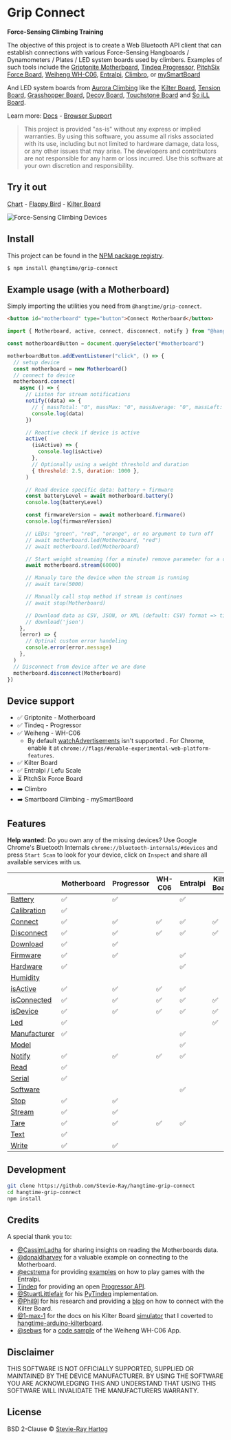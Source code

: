 # Grip Connect

**Force-Sensing Climbing Training**

The objective of this project is to create a Web Bluetooth API client that can establish connections with various
Force-Sensing Hangboards / Dynamometers / Plates / LED system boards used by climbers. Examples of such tools include
the [Griptonite Motherboard](https://griptonite.io/shop/motherboard/),
[Tindeq Progressor](https://tindeq.com/product/progressor/),
[PitchSix Force Board](https://pitchsix.com/products/force-board-portable),
[Weiheng WH-C06](https://weihengmanufacturer.com/products/wh-c06-bluetooth-300kg-hanging-scale/),
[Entralpi](https://entralpi.com/), [Climbro](https://climbro.com/), or
[mySmartBoard](https://www.smartboard-climbing.com/)

And LED system boards from [Aurora Climbing](https://auroraclimbing.com/) like the
[Kilter Board](https://settercloset.com/pages/the-kilter-board),
[Tension Board](https://tensionclimbing.com/product/tension-board-2/),
[Grasshopper Board](https://grasshopperclimbing.com/products/),
[Decoy Board](https://decoy-holds.com/pages/decoy-board), [Touchstone Board](https://touchstoneboardapp.com/) and
[So iLL Board](https://apps.apple.com/us/app/so-ill-board/id1358056082).

Learn more: [Docs](https://stevie-ray.github.io/hangtime-grip-connect/) -
[Browser Support](https://caniuse.com/web-bluetooth)

> This project is provided "as-is" without any express or implied warranties. By using this software, you assume all
> risks associated with its use, including but not limited to hardware damage, data loss, or any other issues that may
> arise. The developers and contributors are not responsible for any harm or loss incurred. Use this software at your
> own discretion and responsibility.

## Try it out

[Chart](https://grip-connect.vercel.app/) - [Flappy Bird](https://grip-connect-flappy-bird.vercel.app/) -
[Kilter Board](https://grip-connect-kilter-board.vercel.app/?route=p1083r15p1117r15p1164r12p1185r12p1233r13p1282r13p1303r13p1372r13p1392r14p1505r15)

![Force-Sensing Climbing Devices](https://github.com/user-attachments/assets/c1a8ef3b-8d94-47b6-84a6-f73893e948d6)

## Install

This project can be found in the [NPM package registry](https://www.npmjs.com/package/@hangtime/grip-connect).

```sh [npm]
$ npm install @hangtime/grip-connect
```

## Example usage (with a Motherboard)

Simply importing the utilities you need from `@hangtime/grip-connect`.

```html
<button id="motherboard" type="button">Connect Motherboard</button>
```

```js
import { Motherboard, active, connect, disconnect, notify } from "@hangtime/grip-connect"

const motherboardButton = document.querySelector("#motherboard")

motherboardButton.addEventListener("click", () => {
  // setup device
  const motherboard = new Motherboard()
  // connect to device
  motherboard.connect(
    async () => {
      // Listen for stream notifications
      notify((data) => {
        // { massTotal: "0", massMax: "0", massAverage: "0", massLeft: "0", massCenter: "0", massRight: "0" }
        console.log(data)
      })

      // Reactive check if device is active
      active(
        (isActive) => {
          console.log(isActive)
        },
        // Optionally using a weight threshold and duration
        { threshold: 2.5, duration: 1000 },
      )

      // Read device specific data: battery + firmware
      const batteryLevel = await motherboard.battery()
      console.log(batteryLevel)

      const firmwareVersion = await motherboard.firmware()
      console.log(firmwareVersion)

      // LEDs: "green", "red", "orange", or no argument to turn off
      // await motherboard.led(Motherboard, "red")
      // await motherboard.led(Motherboard)

      // Start weight streaming (for a minute) remove parameter for a continues stream
      await motherboard.stream(60000)

      // Manualy tare the device when the stream is running
      // await tare(5000)

      // Manually call stop method if stream is continues
      // await stop(Motherboard)

      // Download data as CSV, JSON, or XML (default: CSV) format => timestamp, frame, battery, samples, masses
      // download('json')
    },
    (error) => {
      // Optinal custom error handeling
      console.error(error.message)
    },
  )
  // Disconnect from device after we are done
  motherboard.disconnect(Motherboard)
})
```

## Device support

- ✅ Griptonite - Motherboard
- ✅ Tindeq - Progressor
- ✅ Weiheng - WH-C06
  - By default [watchAdvertisements](https://chromestatus.com/feature/5180688812736512) isn't supported . For Chrome,
    enable it at `chrome://flags/#enable-experimental-web-platform-features`.
- ✅ Kilter Board
- ✅ Entralpi / Lefu Scale
- ⏳ PitchSix Force Board
- ➡️ Climbro
- ➡️ Smartboard Climbing - mySmartBoard

## Features

**Help wanted:** Do you own any of the missing devices? Use Google Chrome's Bluetooth Internals
`chrome://bluetooth-internals/#devices` and press `Start Scan` to look for your device, click on `Inspect` and share all
available services with us.

|                                                                                          | Motherboard | Progressor | WH-C06 | Entralpi | Kilter Board | Force Board | Climbro | mySmartBoard |
| ---------------------------------------------------------------------------------------- | ----------- | ---------- | ------ | -------- | ------------ | ----------- | ------- | ------------ |
| [Battery](https://stevie-ray.github.io/hangtime-grip-connect/api/battery.html)           | ✅          | ✅         |        | ✅       |              | ✅          |         |              |
| [Calibration](https://stevie-ray.github.io/hangtime-grip-connect/api/calibration.html)   | ✅          |            |        |          |              |             |         |              |
| [Connect](https://stevie-ray.github.io/hangtime-grip-connect/api/connect.html)           | ✅          | ✅         | ✅     | ✅       | ✅           | ✅          |         |              |
| [Disconnect](https://stevie-ray.github.io/hangtime-grip-connect/api/disconnect.html)     | ✅          | ✅         | ✅     | ✅       | ✅           |             |         |              |
| [Download](https://stevie-ray.github.io/hangtime-grip-connect/api/download.html)         | ✅          | ✅         |        |          |              |             |         |              |
| [Firmware](https://stevie-ray.github.io/hangtime-grip-connect/api/firmware.html)         | ✅          | ✅         |        | ✅       |              |             |         |              |
| [Hardware](https://stevie-ray.github.io/hangtime-grip-connect/api/hardware.html)         | ✅          |            |        | ✅       |              |             |         |              |
| [Humidity](https://stevie-ray.github.io/hangtime-grip-connect/api/humidity.html)         |             |            |        |          |              | ✅          |         |              |
| [isActive](https://stevie-ray.github.io/hangtime-grip-connect/api/is-active.html)        | ✅          | ✅         | ✅     | ✅       |              |             |         |              |
| [isConnected](https://stevie-ray.github.io/hangtime-grip-connect/api/is-connected.html)  | ✅          | ✅         | ✅     | ✅       | ✅           |             |         |              |
| [isDevice](https://stevie-ray.github.io/hangtime-grip-connect/api/is-device.html)        | ✅          | ✅         | ✅     | ✅       | ✅           |             |         |              |
| [Led](https://stevie-ray.github.io/hangtime-grip-connect/api/led.html)                   | ✅          |            |        |          | ✅           |             |         |              |
| [Manufacturer](https://stevie-ray.github.io/hangtime-grip-connect/api/manufacturer.html) | ✅          |            |        | ✅       |              | ✅          |         |              |
| [Model](#)                                                                               |             |            |        | ✅       |              |             |         |              |
| [Notify](https://stevie-ray.github.io/hangtime-grip-connect/api/notify.html)             | ✅          | ✅         | ✅     | ✅       |              |             |         |              |
| [Read](https://stevie-ray.github.io/hangtime-grip-connect/api/read.html)                 | ✅          |            |        |          |              |             |         |              |
| [Serial](https://stevie-ray.github.io/hangtime-grip-connect/api/serial.html)             | ✅          |            |        |          |              |             |         |              |
| [Software](#)                                                                            |             |            |        | ✅       |              |             |         |              |
| [Stop](https://stevie-ray.github.io/hangtime-grip-connect/api/stop.html)                 | ✅          | ✅         |        |          |              |             |         |              |
| [Stream](https://stevie-ray.github.io/hangtime-grip-connect/api/stream.html)             | ✅          | ✅         |        |          |              |             |         |              |
| [Tare](https://stevie-ray.github.io/hangtime-grip-connect/api/tare.html)                 | ✅          | ✅         | ✅     | ✅       |              |             |         |              |
| [Text](https://stevie-ray.github.io/hangtime-grip-connect/api/text.html)                 | ✅          |            |        |          |              |             |         |              |
| [Write](https://stevie-ray.github.io/hangtime-grip-connect/api/write.html)               | ✅          | ✅         |        |          |              |             |         |              |

## Development

```bash
git clone https://github.com/Stevie-Ray/hangtime-grip-connect
cd hangtime-grip-connect
npm install
```

## Credits

A special thank you to:

- [@CassimLadha](https://github.com/CassimLadha) for sharing insights on reading the Motherboards data.
- [@donaldharvey](https://github.com/donaldharvey) for a valuable example on connecting to the Motherboard.
- [@ecstrema](https://github.com/ecstrema) for providing [examples](https://github.com/ecstrema/entralpi-games) on how
  to play games with the Entralpi.
- [Tindeq](https://tindeq.com/) for providing an open [Progressor API](https://tindeq.com/progressor_api/).
- [@StuartLittlefair](https://github.com/StuartLittlefair) for his
  [PyTindeq](https://github.com/StuartLittlefair/PyTindeq) implementation.
- [@Phil9l](https://github.com/phil9l) for his research and providing a [blog](https://bazun.me/blog/kiterboard/) on how
  to connect with the Kilter Board.
- [@1-max-1](https://github.com/1-max-1) for the docs on his Kilter Board
  [simulator](https://github.com/1-max-1/fake_kilter_board) that I coverted to
  [hangtime-arduino-kilterboard](https://github.com/Stevie-Ray/hangtime-arduino-kilterboard).
- [@sebws](https://github.com/sebws) for a [code sample](https://github.com/sebws/Crane) of the Weiheng WH-C06 App.

## Disclaimer

THIS SOFTWARE IS NOT OFFICIALLY SUPPORTED, SUPPLIED OR MAINTAINED BY THE DEVICE MANUFACTURER. BY USING THE SOFTWARE YOU
ARE ACKNOWLEDGING THIS AND UNDERSTAND THAT USING THIS SOFTWARE WILL INVALIDATE THE MANUFACTURERS WARRANTY.

## License

BSD 2-Clause © [Stevie-Ray Hartog](https://github.com/Stevie-Ray)
